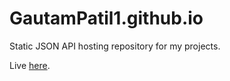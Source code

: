 # GautamPatil1.github.io
Static JSON API hosting repository for my projects.

Live <a href="https:://gautampatil1.github.io">here</a>.
